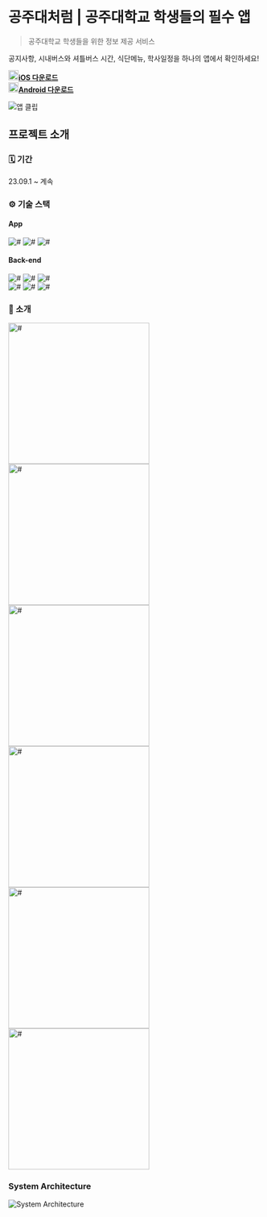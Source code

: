# 공주대처럼 | 공주대학교 학생들의 필수 앱

> 공주대학교 학생들을 위한 정보 제공 서비스

공지사항, 시내버스와 셔틀버스 시간, 식단메뉴, 학사일정을 하나의 앱에서 확인하세요!  

<img src="https://github.com/FREEWAYseoul/.github/assets/69714701/39e1ddf2-9947-4dc2-884a-c80bdf6e4b85" width="20px" alt="#"/>**[iOS 다운로드](https://apps.apple.com/kr/app/id6499512208)**   
<img src="https://github.com/FREEWAYseoul/.github/assets/69714701/0dfec54f-81d6-4f9b-97ee-8c17e142189e" width="20px" alt="#"/>**[Android 다운로드](https://play.google.com/store/apps/details?id=ac.knu.likeknu)**   

![앱 클립](https://github.com/LikeKNU/.github/assets/69714701/e16bfaa6-dc3e-471b-b3b6-158237affeab)

## 프로젝트 소개

### 🗓️ 기간

23.09.1 ~ 계속

### ⚙️ 기술 스택

#### App

<img src="https://img.shields.io/badge/React Native-222222?style=flat&logo=React&logoColor=61DAFB" alt="#"/>
<img src="https://img.shields.io/badge/TypeScript-3178C6?style=flat&logo=TypeScript&logoColor=white" alt="#"/>
<img src="https://img.shields.io/badge/Expo-000020?style=flat&logo=Expo&logoColor=white" alt="#"/>

#### Back-end

<img src="https://img.shields.io/badge/Spring Boot-6DB33F?style=flat&logo=SpringBoot&logoColor=white" alt="#"/>
<img src="https://img.shields.io/badge/Hibernate-59666C?style=flat&logo=Hibernate&logoColor=white" alt="#"/>
<img src="https://img.shields.io/badge/MySQL-4479A1?style=flat&logo=MySQL&logoColor=white" alt="#"/>
<br>
<img src="https://img.shields.io/badge/RabbitMQ-FF6600?style=flat&logo=RabbitMQ&logoColor=white" alt="#"/>
<img src="https://img.shields.io/badge/Redis-DC382D?style=flat&logo=Redis&logoColor=white" alt="#"/>
<img src="https://img.shields.io/badge/OpenAI-412991?style=flat&logo=OpenAI&logoColor=white" alt="#"/>

### 📱 소개

<img src="https://github.com/LikeKNU/LikeKNU/assets/69714701/a0a54400-0639-461e-941c-f5c82844a89a" width="280px" alt="#">

<img src="https://github.com/LikeKNU/LikeKNU/assets/69714701/063b1f83-7475-488b-a041-db05466d2f96" width="280px" alt="#">

<img src="https://github.com/LikeKNU/LikeKNU/assets/69714701/cd693dd4-2103-492b-b37d-6d9fb1550efb" width="280px" alt="#">

<img src="https://github.com/LikeKNU/LikeKNU/assets/69714701/1ac568aa-13eb-4b04-9992-36a09c831c26" width="280px" alt="#">

<img src="https://github.com/LikeKNU/LikeKNU/assets/69714701/0369570f-661d-4336-8912-d35173a12200" width="280px" alt="#">

<img src="https://github.com/LikeKNU/LikeKNU/assets/69714701/bc2ce7dc-9b49-42a9-8b90-bbb404633eca" width="280px" alt="#">


### System Architecture

![System Architecture](https://github.com/LikeKNU/.github/assets/69714701/0fe21330-7475-4d55-a4a7-f8bd8fec8cdd)
